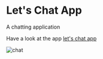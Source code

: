 # Let's Chat App
A chatting application

Have a look at the app <a href="https://lets-chatapp.netlify.app/">let's chat app</a>

![chat](https://user-images.githubusercontent.com/72397937/151117377-c1a1b186-4149-4516-86c1-97b10e265247.png)
